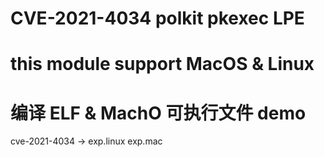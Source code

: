 # CVE-2021-4034 polkit pkexec LPE 

# this module support MacOS & Linux

# 编译 ELF & MachO 可执行文件 demo

cve-2021-4034 -> 
    exp.linux
    exp.mac